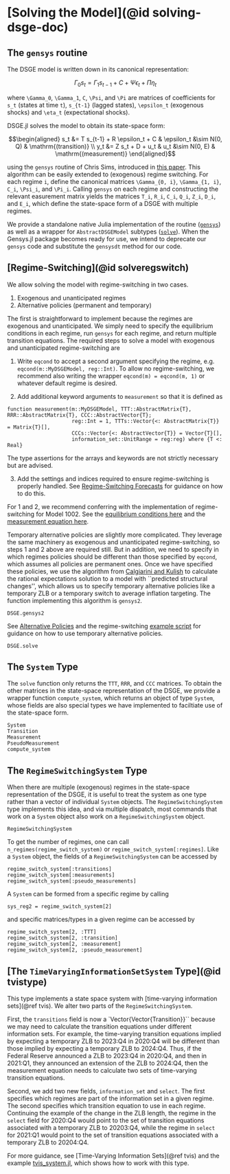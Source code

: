# [Solving the Model](@id solving-dsge-doc)

## The `gensys` routine

The DSGE model is written down in its canonical representation:

``` math
\Gamma_0 s_t = \Gamma_1 s_{t-1} + C + \Psi \epsilon_t + \Pi \eta_t
```

where ``\Gamma_0``, ``\Gamma_1``, ``C``, ``\Psi``, and ``\Pi`` are matrices of
coefficients for ``s_t`` (states at time ``t``), ``s_{t-1}`` (lagged states),
``\epsilon_t`` (exogenous shocks) and ``\eta_t`` (expectational shocks).

DSGE.jl solves the model to obtain its state-space form:

```math
\begin{aligned}
s_t &= T s_{t-1} + R \epsilon_t + C & \epsilon_t &\sim N(0, Q) & \mathrm{(transition)} \\
y_t &= Z s_t + D + u_t & u_t &\sim N(0, E) & \mathrm{(measurement)}
\end{aligned}
```

using the `gensys` routine of Chris Sims, introduced in
[this paper](http://sims.princeton.edu/yftp/gensys/LINRE3A.pdf).
This algorithm can be easily extended to (exogenous) regime switching.
For each regime ``i``, define the canonical matrices
``\Gamma_{0, i}``, ``\Gamma_{1, i}``, ``C_i``, ``\Psi_i``, and ``\Pi_i``.
Calling `gensys` on each regime and constructing the relevant easurement matrix
yields the matrices ``T_i``, ``R_i``,
``C_i``, ``Q_i``, ``Z_i``, ``D_i``, and ``E_i``, which define the state-space form
of a DSGE with multiple regimes.


We provide a
standalone native Julia implementation of the routine ([`gensys`](@ref)) as well
as a wrapper for `AbstractDSGEModel` subtypes ([`solve`](@ref)). When the Gensys.jl
package becomes ready for use, we intend to deprecate our `gensys` code and
substitute the `gensysdt` method for our code.

## [Regime-Switching](@id solveregswitch)
We allow solving the model with regime-switching in two cases.

1. Exogenous and unanticipated regimes
2. Alternative policies (permanent and temporary)

The first is straightforward to implement because
the regimes are exogenous and unanticipated. We simply need to specify
the equilibrium conditions in each regime, run `gensys` for each regime,
and return multiple transition equations. The required steps
to solve a model with exogenous and unanticipated regime-switching are

1. Write `eqcond` to accept a second argument specifying the regime, e.g. `eqcond(m::MyDSGEModel, reg::Int)`.
To allow no regime-switching, we recommend also writing the wrapper `eqcond(m) = eqcond(m, 1)`
or whatever default regime is desired.

2. Add additional keyword arguments to `measurement` so that it is defined as
```
function measurement(m::MyDSGEModel, TTT::AbstractMatrix{T}, RRR::AbstractMatrix{T}, CCC::AbstractVector{T};
                     reg::Int = 1, TTTs::Vector{<: AbstractMatrix{T}} = Matrix{T}[],
                     CCCs::Vector{<: AbstractVector{T}} = Vector{T}[],
                     information_set::UnitRange = reg:reg) where {T <: Real}
```
The type assertions for the arrays and keywords are not strictly necessary but are advised.

3. Add the settings and indices required to ensure regime-switching is properly handled.
See [Regime-Switching Forecasts](@ref) for guidance on how to do this.

For 1 and 2, we recommend conferring with the implementation of regime-switching for Model 1002.
See the [equilibrium conditions here](https://github.com/FRBNY-DSGE/DSGE.jl/blob/main/src/models/representative/m1002/eqcond.jl)
and the [measurement equation here](https://github.com/FRBNY-DSGE/DSGE.jl/blob/main/src/models/representative/m1002/measurement.jl).

Temporary alternative policies are slightly more complicated. They leverage the same machinery
as exogenous and unanticipated regime-switching, so steps 1 and 2 above are required still.
But in addition, we need to specify in which regimes policies should be different
than those specified by `eqcond`, which assumes all policies are permanent ones.
Once we have specified these policies, we use the algorithm from
[Calgiarini and Kulish](https://www.mitpressjournals.org/doi/pdf/10.1162/REST_a_00240)
to calculate the rational expectations solution to a model with ``predicted structural changes'',
which allows us to specify temporary alternative policies like a temporary ZLB or
a temporary switch to average inflation targeting. The function implementing this algorithm
is `gensys2`.

```@docs
DSGE.gensys2
```

See [Alternative Policies](@ref)
and the regime-switching [example script](https://github.com/FRBNY-DSGE/DSGE.jl/blob/main/examples/regime_switching.jl)
for guidance on how to use temporary alternative policies.


```@docs
DSGE.solve
```

## The `System` Type
The `solve` function only returns the ``TTT``, ``RRR``, and ``CCC`` matrices.
To obtain the other matrices in the state-space representation of the DSGE,
we provide a wrapper function `compute_system`, which returns an object of
type `System`, whose fields are also special types we have implemented to
faciltiate use of the state-space form.

```@docs
System
Transition
Measurement
PseudoMeasurement
compute_system
```

## The `RegimeSwitchingSystem` Type
When there are multiple (exogenous) regimes in the state-space representation
of the DSGE, it is useful to treat the system as one type rather than
a vector of individual `System` objects. The `RegimeSwitchingSystem` type
implements this idea, and via multiple dispatch, most commands that work
on a `System` object also work on a `RegimeSwitchingSystem` object.

```@docs
RegimeSwitchingSystem
```

To get the number of regimes, one can call `n_regimes(regime_switch_system)` or
`regime_switch_system[:regimes]`.
Like a `System` object, the fields of a `RegimeSwitchingSystem` can be accessed by

```
regime_switch_system[:transitions]
regime_switch_system[:measurements]
regime_switch_system[:pseudo_measurements]
```

A `System` can be formed from a specific regime by calling

```
sys_reg2 = regime_switch_system[2]
```

and specific matrices/types in a given regime can be accessed by

```
regime_switch_system[2, :TTT]
regime_switch_system[2, :transition]
regime_switch_system[2, :measurement]
regime_switch_system[2, :pseudo_measurement]
```

## [The `TimeVaryingInformationSetSystem` Type](@id tvistype)
This type implements a state space system with [time-varying information sets](@ref tvis).
We alter two parts of the `RegimeSwitchingSystem`.

First, the `transitions` field
is now a `Vector{Vector{Transition}}`` because we may need to calculate the transition equations
under different information sets. For example, the time-varying transition equations implied by expecting
a temporary ZLB to 2023:Q4 in 2020:Q4 will be different than those implied by expecting a temporary ZLB to 2024:Q4.
Thus, if the Federal Reserve announced a ZLB to 2023:Q4 in 2020:Q4, and then in 2021:Q1, they announced
an extension of the ZLB to 2024:Q4, then the measurement equation needs to calculate
two sets of time-varying transition equations.

Second, we add two new fields, `information_set` and
`select`. The first specifies which regimes are part of the information set in a given regime.
The second specifies which transition equation to use in each regime. Continuing
the example of the change in the ZLB length, the regime in the `select` field for 2020:Q4
would point to the set of transition equations associated with a temporary ZLB to 20203:Q4,
while the regime in `select` for 2021:Q1 would point
to the set of transition equations associated with a temporary ZLB to 20204:Q4.

For more guidance, see [Time-Varying Information Sets](@ref tvis) and
the example [tvis_system.jl](https://github.com/FRBNY-DSGE/DSGE.jl), which
shows how to work with this type.
